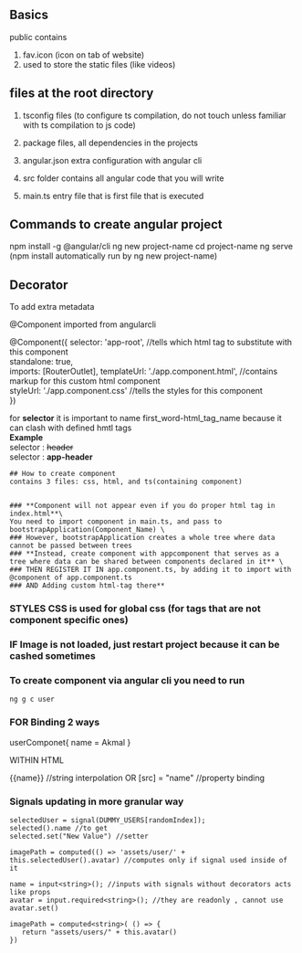 ## **Basics**

public contains
1) fav.icon (icon on tab of website)
2) used to store the static files (like videos)

## files at the root directory
1) tsconfig files (to configure ts compilation, do not touch unless familiar with ts compilation to js code)
2) package files, all dependencies in the projects
3) angular.json extra configuration with angular cli
 
4) src folder contains all angular code that you will write 
5) main.ts entry file that is first file that is executed 

## Commands to create angular project
npm install -g @angular/cli
ng new project-name
cd project-name
ng serve
(npm install automatically run by ng new project-name)


## Decorator
To add extra metadata

@Component imported from angularcli

@Component({
selector: 'app-root', //tells which html tag to substitute with this component \
standalone: true, \
imports: [RouterOutlet],
templateUrl: './app.component.html', //contains markup for this custom html component \
styleUrl: './app.component.css' //tells the styles for this component \
})

for **selector** it is important to name first_word-html_tag_name because it can clash with defined hmtl tags \
**Example** \
selector : ~~header~~ \
selector : **app-header** 


~~~
## How to create component 
contains 3 files: css, html, and ts(containing component)


### **Component will not appear even if you do proper html tag in index.html**\
You need to import component in main.ts, and pass to bootstrapApplication(Component_Name) \
### However, bootstrapApplication creates a whole tree where data cannot be passed between trees 
### **Instead, create component with appcomponent that serves as a tree where data can be shared between components declared in it** \
### THEN REGISTER IT IN app.component.ts, by adding it to import with @component of app.component.ts
### AND Adding custom html-tag there** 
~~~


### STYLES CSS is used for global css (for tags that are not component specific ones)

### IF Image is not loaded, just restart project because it can be cashed sometimes



### To create component via angular cli you need to run
```
ng g c user
```

### FOR Binding 2 ways
userComponet{
name = Akmal
}

WITHIN HTML

{{name}} //string interpolation 
OR 
[src] = "name" //property binding 


### Signals updating in more granular way
```
selectedUser = signal(DUMMY_USERS[randomIndex]);
selected().name //to get
selected.set("New Value") //setter

imagePath = computed(() => 'assets/user/' + this.selectedUser().avatar) //computes only if signal used inside of it

name = input<string>(); //inputs with signals without decorators acts like props
avatar = input.required<string>(); //they are readonly , cannot use avatar.set()

imagePath = computed<string>( () => {
   return "assets/users/" + this.avatar()
})
```

